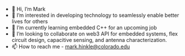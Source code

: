 - 👋 Hi, I’m Mark
- 👀 I’m interested in developing technology to seamlessly enable better lives for others
- 🌱 I’m currently learning embedded C++ for an upcoming job
- 💞️ I’m looking to collaborate on web3 API for embedded systems, flex circuit design, capacitive sensing, and antenna characterization.
- 📫 How to reach me - mark.hinkle@colorado.edu

<!---
hinkle-mark/hinkle-mark is a ✨ special ✨ repository because its `README.md` (this file) appears on your GitHub profile.
You can click the Preview link to take a look at your changes.
--->
